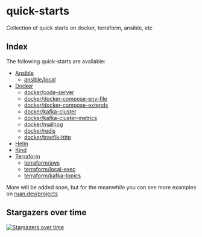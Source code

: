 # quick-starts
Collection of quick starts on docker, terraform, ansible, etc

## Index

The following quick-starts are available:

- [Ansible](https://github.com/ruanbekker/quick-starts/tree/main/ansible)
  - [ansible/local](https://github.com/ruanbekker/quick-starts/tree/main/ansible)
- [Docker](https://github.com/ruanbekker/quick-starts/tree/main/docker)
  - [docker/code-server](https://github.com/ruanbekker/quick-starts/tree/main/docker/code-server)
  - [docker/docker-compose-env-file](https://github.com/ruanbekker/quick-starts/tree/main/docker/docker-compose-env-file)
  - [docker/docker-compose-extends](https://github.com/ruanbekker/quick-starts/tree/main/docker/docker-compose-extends)
  - [docker/kafka-cluster](https://github.com/ruanbekker/quick-starts/tree/main/docker/kafka)
  - [docker/kafka-cluster-metrics](https://github.com/ruanbekker/quick-starts/tree/main/docker/kafka-cluster-metrics)
  - [docker/mailhog](https://github.com/ruanbekker/quick-starts/tree/main/docker/mailhog)
  - [docker/redis](https://github.com/ruanbekker/quick-starts/tree/main/docker/redis)
  - [docker/traefik-http](https://github.com/ruanbekker/quick-starts/tree/main/docker/traefik-http)
- [Helm](https://github.com/ruanbekker/quick-starts/tree/main/helm)
- [Kind](https://github.com/ruanbekker/quick-starts/tree/main/kind)
- [Terraform](https://github.com/ruanbekker/quick-starts/tree/main/terraform)
  - [terraform/aws](https://github.com/ruanbekker/quick-starts/tree/main/terraform/aws)
  - [terraform/local-exec](https://github.com/ruanbekker/quick-starts/tree/main/terraform/local-exec)
  - [terraform/kafka-topics](https://github.com/ruanbekker/quick-starts/tree/main/terraform/kafka-topics)

More will be added soon, but for the meanwhile you can see more examples on [ruan.dev/projects](https://ruan.dev/projects/)

## Stargazers over time

[![Stargazers over time](https://starchart.cc/ruanbekker/quick-starts.svg)](https://starchart.cc/ruanbekker/quick-starts)
